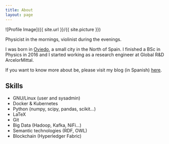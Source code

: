 ```yaml
---
title: About
layout: page
---
```

![Profile Image]({{ site.url }}/{{ site.picture }})

<p>Physicist in the mornings, violinist during the evenings.</p>

<p>I was born in <a href="https://en.wikipedia.org/wiki/Oviedo">Oviedo</a>, a small city in the North of Spain. I finished a BSc in Physics in 2016 and I started working as a research engineer at Global R&D ArcelorMittal.</p>

<p>If you want to know more about be, please visit my blog (in Spanish) <a href="https://iyanmv.com">here</a>.</p>

<h2>Skills</h2>

<ul class="skill-list">
	<li>GNU/Linux (user and sysadmin)</li>
	<li>Docker & Kubernetes</li>
	<li>Python (numpy, scipy, pandas, scikit...)</li>
	<li>LaTeX</li>
	<li>Git</li>
	<li>Big Data (Hadoop, Kafka, NiFi...)</li>
	<li>Semantic technologies (RDF, OWL)</li>
	<li>Blockchain (Hyperledger Fabric)</li>
</ul>

<!-- <h2>Projects</h2>

<ul>
	<li><a href="https://github.com/">Lorem Lorem</a></li>
	<li><a href="https://github.com/">Ipsum Dolor</a></li>
	<li><a href="https://github.com/">Dolor Lorem</a></li>
</ul> -->
